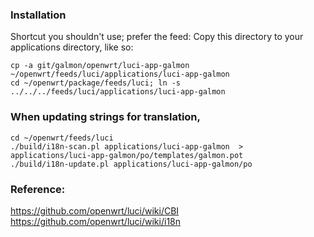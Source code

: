 ### Installation

Shortcut you shouldn't use; prefer the feed:
Copy this directory to your applications directory, like so:

```
cp -a git/galmon/openwrt/luci-app-galmon ~/openwrt/feeds/luci/applications/luci-app-galmon
cd ~/openwrt/package/feeds/luci; ln -s ../../../feeds/luci/applications/luci-app-galmon
```

### When updating strings for translation,

```
cd ~/openwrt/feeds/luci
./build/i18n-scan.pl applications/luci-app-galmon  > applications/luci-app-galmon/po/templates/galmon.pot
./build/i18n-update.pl applications/luci-app-galmon/po
```

### Reference:
 https://github.com/openwrt/luci/wiki/CBI
 https://github.com/openwrt/luci/wiki/i18n
